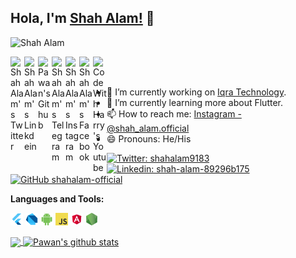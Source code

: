 ## Hola, I'm [Shah Alam!](https://www.linkedin.com/in/shah-alam-89296b175) 👋

<p align="left"> <img src="https://komarev.com/ghpvc/?username=shahalam-official&label=Views&color=blue&style=plastic" alt="Shah Alam" /> </p>

<a href="https://twitter.com/shahalam9183">
  <img align="left" alt="Shah Alam's Twitter" width="22px" src="https://cdn.jsdelivr.net/npm/simple-icons@v3/icons/twitter.svg" />
</a>
<a href="https://www.linkedin.com/in/shah-alam-89296b175">
  <img align="left" alt="Shah Alam's Linkdein" width="22px" src="https://cdn.jsdelivr.net/npm/simple-icons@v3/icons/linkedin.svg" />
</a>
<a href="https://github.com/shahalam-official">
  <img align="left" alt="Pawan's Github" width="22px" src="https://cdn.jsdelivr.net/npm/simple-icons@v3/icons/github.svg" />
</a>
<a href="https://t.me/shahalamofficial">
  <img align="left" alt="Shah Alam's Telegram" width="22px" src="https://cdn.jsdelivr.net/npm/simple-icons@v3/icons/telegram.svg" />
</a>
<a href="https://instagram.com/shah_alam.official/">
  <img align="left" alt="Shah Alam's Instagram" width="22px" src="https://cdn.jsdelivr.net/npm/simple-icons@v3/icons/instagram.svg" />
</a>
<a href="https://www.facebook.com/shahalam.bwic/">
  <img align="left" alt="Shah Alam's Facebook" width="22px" src="https://cdn.jsdelivr.net/npm/simple-icons@v3/icons/facebook.svg" />
</a>
<a href="https://www.youtube.com/codewithharry/">
  <img align="left" alt="Code With Harry's Youtube" width="22px" src="https://cdn.jsdelivr.net/npm/simple-icons@v3/icons/youtube.svg" />
</a>

<br/>
<br/>



- 🔭 I’m currently working on [Iqra Technology](https://www.iqratechnology.com/).
- 🌱 I’m currently learning more about Flutter.
- 📫 How to reach me: [Instagram - @shah_alam.official](https://instagram.com/shah_alam.official/)
- 😄 Pronouns: He/His

[![Twitter: shahalam9183](https://img.shields.io/twitter/follow/shahalam9183?style=social)](https://twitter.com/shahalam9183)
[![Linkedin: shah-alam-89296b175](https://img.shields.io/badge/-imthepk-blue?style=flat-square&logo=Linkedin&logoColor=white&link=https://www.linkedin.com/in/shah-alam-89296b175/)](https://www.linkedin.com/in/shah-alam-89296b175/)
[![GitHub shahalam-official](https://img.shields.io/github/followers/shahalam-official?label=follow&style=social)](https://github.com/shahalam-official)


**Languages and Tools:**  

<code><img height="20" src="https://raw.githubusercontent.com/github/explore/80688e429a7d4ef2fca1e82350fe8e3517d3494d/topics/flutter/flutter.png"></code>
<code><img height="20" src="https://raw.githubusercontent.com/github/explore/80688e429a7d4ef2fca1e82350fe8e3517d3494d/topics/dart/dart.png"></code>
<code><img height="20" src="https://raw.githubusercontent.com/github/explore/80688e429a7d4ef2fca1e82350fe8e3517d3494d/topics/android/android.png"></code>
<code><img height="20" src="https://raw.githubusercontent.com/github/explore/80688e429a7d4ef2fca1e82350fe8e3517d3494d/topics/javascript/javascript.png"></code>
<code><img height="20" src="https://raw.githubusercontent.com/github/explore/80688e429a7d4ef2fca1e82350fe8e3517d3494d/topics/angular/angular.png"></code>
<code><img height="20" src="https://raw.githubusercontent.com/github/explore/80688e429a7d4ef2fca1e82350fe8e3517d3494d/topics/nodejs/nodejs.png"></code>    

<a href="https://github.com/shahalam-official">
  <img align="center" src="https://github-readme-stats.vercel.app/api/top-langs/?username=shahalam-official&theme=light&hide_langs_below=1" />
</a>
<a href="https://github.com/shahalam-official">
 <img align="center" src="https://github-readme-stats.vercel.app/api?username=shahalam-official&show_icons=true&theme=light&line_height=27" alt="Pawan's github stats"/>
</a>

